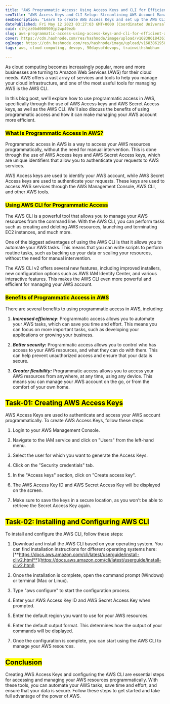 ```yaml
---
title: "AWS Programmatic Access: Using Access Keys and CLI for Efficient AWS Account Management☁"
seoTitle: "AWS Access Keys and CLI Setup: Streamlining AWS Account Management"
seoDescription: "Learn to create AWS Access Keys and set up the AWS CLI to manage your AWS resources programmatically. Automate routine tasks, save time, and ensure data sec"
datePublished: Fri May 12 2023 03:27:03 GMT+0000 (Coordinated Universal Time)
cuid: clhjzz0bd000909jp2wp49ezb
slug: aws-programmatic-access-using-access-keys-and-cli-for-efficient-aws-account-management
cover: https://cdn.hashnode.com/res/hashnode/image/upload/v1683861843614/87e8b98c-dbfd-44d7-8f55-b4188c2f10bb.jpeg
ogImage: https://cdn.hashnode.com/res/hashnode/image/upload/v1683861958660/249e092e-98bf-4eb2-9717-c916a52650f0.jpeg
tags: aws, cloud-computing, devops, 90daysofdevops, trainwithshubham

---
```


As cloud computing becomes increasingly popular, more and more businesses are turning to Amazon Web Services (AWS) for their cloud needs. AWS offers a vast array of services and tools to help you manage your cloud infrastructure, and one of the most useful tools for managing AWS is the AWS CLI.

In this blog post, we'll explore how to use programmatic access in AWS, specifically through the use of AWS Access keys and AWS Secret Access keys, as well as the AWS CLI. We'll also discuss the benefits of using programmatic access and how it can make managing your AWS account more efficient.

### <mark>What is Programmatic Access in AWS?</mark>

Programmatic access in AWS is a way to access your AWS resources programmatically, without the need for manual intervention. This is done through the use of AWS Access keys and AWS Secret Access keys, which are unique identifiers that allow you to authenticate your requests to AWS services.

AWS Access keys are used to identify your AWS account, while AWS Secret Access keys are used to authenticate your requests. These keys are used to access AWS services through the AWS Management Console, AWS CLI, and other AWS tools.

### <mark>Using AWS CLI for Programmatic Access</mark>

The AWS CLI is a powerful tool that allows you to manage your AWS resources from the command line. With the AWS CLI, you can perform tasks such as creating and deleting AWS resources, launching and terminating EC2 instances, and much more.

One of the biggest advantages of using the AWS CLI is that it allows you to automate your AWS tasks. This means that you can write scripts to perform routine tasks, such as backing up your data or scaling your resources, without the need for manual intervention.

The AWS CLI v2 offers several new features, including improved installers, new configuration options such as AWS IAM Identity Center, and various interactive features. This makes the AWS CLI even more powerful and efficient for managing your AWS account.

### <mark>Benefits of Programmatic Access in AWS</mark>

There are several benefits to using programmatic access in AWS, including:

1. ***Increased efficiency***: Programmatic access allows you to automate your AWS tasks, which can save you time and effort. This means you can focus on more important tasks, such as developing your applications or growing your business.
    
2. ***Better security:*** Programmatic access allows you to control who has access to your AWS resources, and what they can do with them. This can help prevent unauthorized access and ensure that your data is secure.
    
3. ***Greater flexibility:*** Programmatic access allows you to access your AWS resources from anywhere, at any time, using any device. This means you can manage your AWS account on the go, or from the comfort of your own home.
    

## <mark>Task-01: Creating AWS Access Keys</mark>

AWS Access Keys are used to authenticate and access your AWS account programmatically. To create AWS Access Keys, follow these steps:

1. Login to your AWS Management Console.
    
2. Navigate to the IAM service and click on "Users" from the left-hand menu.
    
3. Select the user for which you want to generate the Access Keys.
    
4. Click on the "Security credentials" tab.
    
5. In the "Access keys" section, click on "Create access key".
    
6. The AWS Access Key ID and AWS Secret Access Key will be displayed on the screen.
    
7. Make sure to save the keys in a secure location, as you won't be able to retrieve the Secret Access Key again.
    

## <mark>Task-02: Installing and Configuring AWS CLI</mark>

To install and configure the AWS CLI, follow these steps:

1. Download and install the AWS CLI based on your operating system. You can find installation instructions for different operating systems here: [**https://docs.aws.amazon.com/cli/latest/userguide/install-cliv2.html**](https://docs.aws.amazon.com/cli/latest/userguide/install-cliv2.html)
    
2. Once the installation is complete, open the command prompt (Windows) or terminal (Mac or Linux).
    
3. Type "aws configure" to start the configuration process.
    
4. Enter your AWS Access Key ID and AWS Secret Access Key when prompted.
    
5. Enter the default region you want to use for your AWS resources.
    
6. Enter the default output format. This determines how the output of your commands will be displayed.
    
7. Once the configuration is complete, you can start using the AWS CLI to manage your AWS resources.
    

## <mark>Conclusion</mark>

Creating AWS Access Keys and configuring the AWS CLI are essential steps for accessing and managing your AWS resources programmatically. With these tools, you can automate your AWS tasks, save time and effort, and ensure that your data is secure. Follow these steps to get started and take full advantage of the power of AWS.